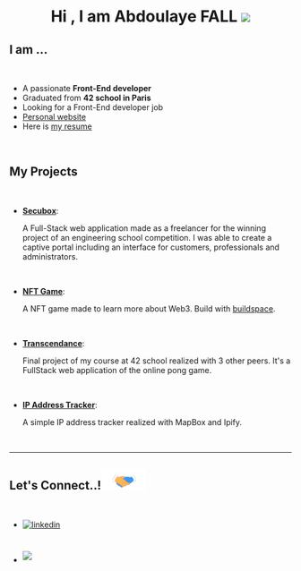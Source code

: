 
<h1 align="center"><b>Hi , I am Abdoulaye FALL </b><img src="https://media.giphy.com/media/hvRJCLFzcasrR4ia7z/giphy.gif" width="35"></h1>

	
## **I am ...**

<br>

- A passionate **Front-End developer**
- Graduated from **42 school in Paris**
- Looking for a Front-End developer job
- [Personal website](https://www.abdoulayefall.com)
- Here is [my resume](./source//resume/resume.pdf)

<br>

## <b>My Projects</b>
<br>

<p align="center">

- **[Secubox](https://github.com/abfall50/secubox)**:
    
    <p>A Full-Stack web application made as a freelancer for the winning project of an engineering school competition. I was able to create a captive portal including an interface for customers, professionals and administrators.</p>

<br>   
    
- **[NFT Game](https://github.com/abfall50/nft_game)**:

   <p>A NFT game made to learn more about Web3. Build with <a href="https://buildspace.so/">buildspace</a>.</p>

<br>

- **[Transcendance](https://github.com/abfall50/ft_transcendance)**:

    <p>Final project of my course at 42 school realized with 3 other peers. It's a FullStack web application of the online pong game.</p>
    
<br>

- **[IP Address Tracker](https://github.com/abfall50/ip_address_tracker)**:

    <p>A simple IP address tracker realized with MapBox and Ipify.</p>

<br>

</p>


-----


## <b> Let's Connect..!</b><img src="https://github.com/0xAbdulKhalid/0xAbdulKhalid/raw/main/assets/mdImages/handshake.gif" width ="80">
<br>
<div align='left'>

<ul>

<li>
<a href="https://www.linkedin.com/in/abdoulaye-fall" target="_blank">
<img src="https://img.shields.io/badge/linkedin:  Abdoulaye Fall-%2300acee.svg?color=405DE6&style=for-the-badge&logo=linkedin&logoColor=white" alt=linkedin style="margin-bottom: 5px;"/>
</a>
</li>

<br>

<br>

<li>
<a href="mailto:abdoulaye.fal5@gmail.com" target="_blank">
<img src="https://img.shields.io/badge/gmail:  Abdoulaye Fall-%23EA4335.svg?style=for-the-badge&logo=gmail&logoColor=white" t=mail style="margin-bottom: 5px;" />
</a>
</li>
	
</ul>
</div>
